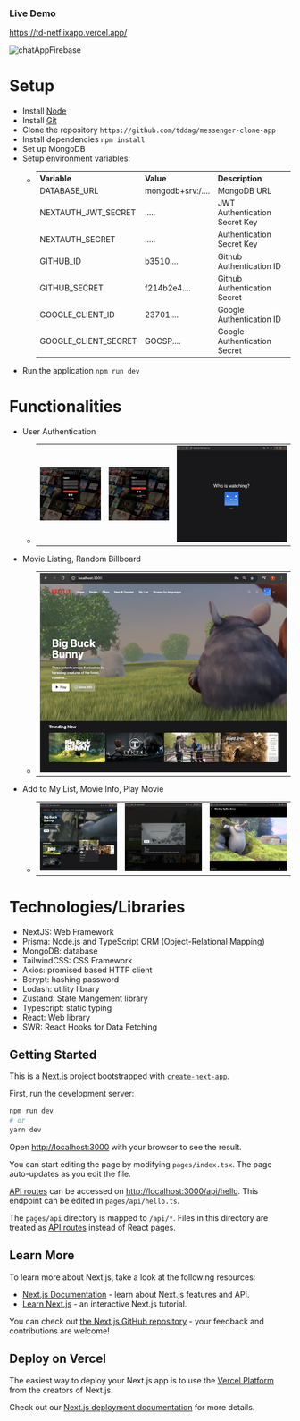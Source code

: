 ### Live Demo

https://td-netflixapp.vercel.app/

<img width="600" alt="chatAppFirebase" src="https://github.com/tddag/netflix-clone/assets/34137087/b805d582-6d69-409d-9bdb-5d1c0cc3d365"/>

# Setup

- Install [Node](https://nodejs.org/en/download/)
- Install [Git](https://git-scm.com/book/en/v2/Getting-Started-Installing-Git)
- Clone the repository `https://github.com/tddag/messenger-clone-app`
- Install dependencies `npm install`
- Set up MongoDB
- Setup environment variables:
  - <table>
        <tr>
            <th>Variable</th>
            <th>Value</th>
            <th>Description</th>
        </tr>
        <tr>
            <td>DATABASE_URL</td>
            <td>mongodb+srv:/....</td>
            <td>MongoDB URL</td>
        </tr>
        <tr>
            <td>NEXTAUTH_JWT_SECRET</td>
            <td>.....</td>
            <td>JWT Authentication Secret Key</td>
        </tr>
        <tr>
            <td>NEXTAUTH_SECRET</td>
            <td>.....</td>
            <td>Authentication Secret Key</td>
        </tr>
        <tr>
            <td>GITHUB_ID</td>
            <td>b3510....</td>
            <td>Github Authentication ID</td>
        </tr>
        <tr>
            <td>GITHUB_SECRET</td>
            <td>f214b2e4....</td>
            <td>Github Authentication Secret</td>
        </tr>
        <tr>
            <td>GOOGLE_CLIENT_ID</td>
            <td>23701....</td>
            <td>Google Authentication ID</td>
        </tr>
        <tr>
            <td>GOOGLE_CLIENT_SECRET</td>
            <td>GOCSP....</td>
            <td>Google Authentication Secret</td>
        </tr>                                                   
    </table>
- Run the application `npm run dev`

# Functionalities

- User Authentication
  - <table>
        <tr>
            <td><img src="./screenshots/authentication_1.png" alt="authentication_1"></td>
            <td><img src="./screenshots/authentication_2.png" alt="authentication_2"></td>
            <td><img src="./screenshots/authentication_3.png" alt="authentication_3"></td>
        </tr>
    </table>
- Movie Listing, Random Billboard
  - <table>
        <tr>
            <td><img src="./screenshots/listing.png" alt="listing"></td>
        </tr>
    </table>
- Add to My List, Movie Info, Play Movie
  - <table>
        <tr>
            <td><img src="./screenshots/movie_1.png" alt="movie_1"></td>
            <td><img src="./screenshots/movie_2.png" alt="movie_2"></td>
            <td><img src="./screenshots/movie_3.png" alt="movie_3"></td>
        </tr>
    </table>

# Technologies/Libraries

- NextJS: Web Framework
- Prisma: Node.js and TypeScript ORM (Object-Relational Mapping)
- MongoDB: database
- TailwindCSS: CSS Framework
- Axios: promised based HTTP client
- Bcrypt: hashing password
- Lodash: utility library
- Zustand: State Mangement library
- Typescript: static typing
- React: Web library
- SWR: React Hooks for Data Fetching

## Getting Started

This is a [Next.js](https://nextjs.org/) project bootstrapped with [`create-next-app`](https://github.com/vercel/next.js/tree/canary/packages/create-next-app).

First, run the development server:

```bash
npm run dev
# or
yarn dev
```

Open [http://localhost:3000](http://localhost:3000) with your browser to see the result.

You can start editing the page by modifying `pages/index.tsx`. The page auto-updates as you edit the file.

[API routes](https://nextjs.org/docs/api-routes/introduction) can be accessed on [http://localhost:3000/api/hello](http://localhost:3000/api/hello). This endpoint can be edited in `pages/api/hello.ts`.

The `pages/api` directory is mapped to `/api/*`. Files in this directory are treated as [API routes](https://nextjs.org/docs/api-routes/introduction) instead of React pages.

## Learn More

To learn more about Next.js, take a look at the following resources:

- [Next.js Documentation](https://nextjs.org/docs) - learn about Next.js features and API.
- [Learn Next.js](https://nextjs.org/learn) - an interactive Next.js tutorial.

You can check out [the Next.js GitHub repository](https://github.com/vercel/next.js/) - your feedback and contributions are welcome!

## Deploy on Vercel

The easiest way to deploy your Next.js app is to use the [Vercel Platform](https://vercel.com/new?utm_medium=default-template&filter=next.js&utm_source=create-next-app&utm_campaign=create-next-app-readme) from the creators of Next.js.

Check out our [Next.js deployment documentation](https://nextjs.org/docs/deployment) for more details.
